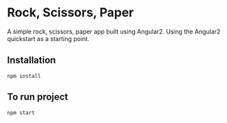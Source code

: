 # Rock, Scissors, Paper

A simple rock, scissors, paper app built using Angular2. Using the Angular2 quickstart as a starting point.

## Installation

    npm install

## To run project

    npm start